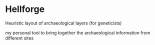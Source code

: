 # Hellforge #
Heuristic layout of archaeological layers (for geneticists)

my personal tool to bring together the archaeological information from
different sites
